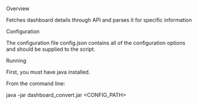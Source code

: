 Overview

Fetches dashboard details through API and parses it for specific information

Configuration

The configuration file config.json contains all of the configuration options and should be supplied to the script.

Running

First, you must have java installed.

From the command line:

java -jar dashboard_convert.jar <CONFIG_PATH>

